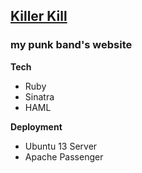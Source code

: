 ## [Killer Kill](http://killerkill.me)
### my punk band's website

**Tech**

* Ruby
* Sinatra
* HAML

**Deployment**

* Ubuntu 13 Server
* Apache Passenger
